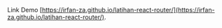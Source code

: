 Link Demo [https://irfan-za.github.io/latihan-react-router/](https://irfan-za.github.io/latihan-react-router/).

